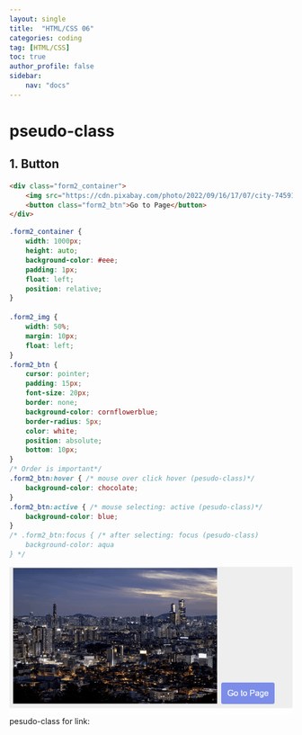 ```yaml
---
layout: single
title:  "HTML/CSS 06"
categories: coding
tag: [HTML/CSS]
toc: true
author_profile: false
sidebar:
    nav: "docs"
---
```


# pseudo-class

## 1. Button

```html
<div class="form2_container">
    <img src="https://cdn.pixabay.com/photo/2022/09/16/17/07/city-7459162_960_720.jpg" class="form2_img">
    <button class="form2_btn">Go to Page</button>
</div>
```

```css
.form2_container {
    width: 1000px;
    height: auto;
    background-color: #eee;
    padding: 1px;
    float: left;
    position: relative;
}

.form2_img {
    width: 50%;
    margin: 10px;
    float: left;
}
.form2_btn {
    cursor: pointer;
    padding: 15px;
    font-size: 20px;
    border: none;
    background-color: cornflowerblue;
    border-radius: 5px;
    color: white;
    position: absolute;
    bottom: 10px;
}
/* Order is important*/
.form2_btn:hover { /* mouse over click hover (pesudo-class)*/
    background-color: chocolate;
}
.form2_btn:active { /* mouse selecting: active (pesudo-class)*/
    background-color: blue;
}
/* .form2_btn:focus { /* after selecting: focus (pesudo-class) 
    background-color: aqua
} */
```

![](/images/html/html06/html0601.gif)
pesudo-class for link: <a href="https://jfloww.github.io/coding/html03#12--click-event">


